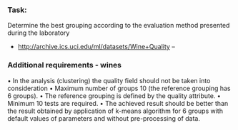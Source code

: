### Task:
Determine the best grouping according to the
evaluation method presented during the
laboratory

* http://archive.ics.uci.edu/ml/datasets/Wine+Quality –

### Additional requirements - wines
• In the analysis (clustering) the quality field should not be
taken into consideration
• Maximum number of groups 10 (the reference grouping
has 6 groups).
• The reference grouping is defined by the quality
attribute.
• Minimum 10 tests are required.
• The achieved result should be better than the result
obtained by application of k-means algorithm for 6
groups with default values of parameters and without
pre-processing of data.